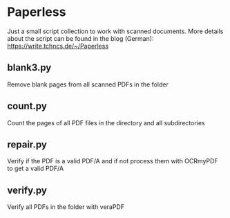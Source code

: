 # Paperless

Just a small script collection to work with scanned documents. More details about the script can be found in the blog (German): <https://write.tchncs.de/~/Paperless>

## blank3.py

Remove blank pages from all scanned PDFs in the folder

## count.py

Count the pages of all PDF files in the directory and all subdirectories

## repair.py

Verify if the PDF is a valid PDF/A and if not process them with OCRmyPDF to get a valid PDF/A

## verify.py

Verify all PDFs in the folder with veraPDF
